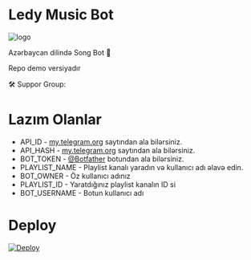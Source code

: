 # Ledy Music Bot

![logo](https://te.legra.ph/file/752d301f75300277b0f63.jpg)

Azərbaycan dilində Song Bot 🎵

Repo demo versiyadır



🛠️ Suppor Group: [](https:t.me/ledyplaylist)

# Lazım Olanlar

- API_ID - [my.telegram.org](https://my.telegram.org) saytından ala bilərsiniz.
- API_HASH - [my.telegram.org](https://my.telegram.org) saytından ala bilərsiniz.
- BOT_TOKEN - [@Botfather](https://t.me/BOTFATHER) botundan ala bilərsiniz.
- PLAYLIST_NAME - Playlist kanalı yaradın və kullanıcı adı əlavə edin.
- BOT_OWNER - Öz kullanıcı adınız
- PLAYLIST_ID - Yaratdığınız playlist kanalın ID si
- BOT_USERNAME - Botun kullanıcı adı

# Deploy
<a href="https://heroku.com/deploy?template=https://github.com/AzeMusic/ledymusiclist">
  <img src="https://www.herokucdn.com/deploy/button.svg" alt="Deploy">
</a>
